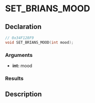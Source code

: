 # SET_BRIANS_MOOD

## Declaration
```cpp
// 0x34F128F9
void SET_BRIANS_MOOD(int mood);
```

### Arguments
- **int:** mood

### Results

## Description
